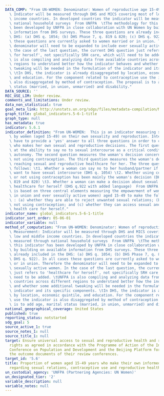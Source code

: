 ```yaml
---
DATA_COMP: "From UN-WOMEN: Denominator: Women of reproductive age 15-49 Measurement:\
  \ Indicator will be measured through DHS and MICS covering most of low and middle\
  \ income countries. In developed countries the indicator will be measured through\
  \ national household surveys  From UNFPA  \tThe methodology for this indicator has\
  \ been developed by UNFPA in close collaboration with UN Women by building on available\
  \ information from DHS surveys. These three questions are already included in the\
  \ DHS: (a) DHS q. 1054; (b) DHS Phase 7, q. 819 & 820; (c) DHS q. 922). In all cases\
  \ these questions are currently asked to women married or in union. Therefore the\
  \ denominator will need to be expanded to include ever sexually active women. In\
  \ the case of the last question, the current DHS question just refers to 'healthcare\
  \ for herself', not specifically SRH care, which will need to be added. \tUNFPA\
  \ is also compiling and analyzing data from available countries across different\
  \ regions to understand better how the indicator behaves and whether some additional\
  \ tweaking will be needed in the formulation of the indicator and its specific components.\
  \ \tIn DHS, the indicator is already disaggregated by location, economic quintile,\
  \ and education. For the component related to contraceptive use the indicator is\
  \ also disaggregated by method of contraception. The proposal is to add age, marital\
  \ status (married, in union, unmarried) and disability."
DATA_SOURCE: ''
REC_USE_LIM: Under review.
comments_and_limitations: Under review.
data_non_statistical: true
goal_meta_link: http://unstats.un.org/sdgs/files/metadata-compilation/Metadata-Goal-5.pdf
graph_title: global_indicators.5-6-1-title
graph_type: null
has_metadata: true
indicator: 5.6.1
indicator_definition: "From UN-WOMEN:  This is an indicator measuring specific decisions\
  \ by women (aged 15-49) on their own sexuality and reproduction. Interviewees will\
  \ have to provide a 'yes' answer to all three questions in order to count as a woman\
  \ who makes her own sexual and reproductive decisions. The first question looks\
  \ at the ability to say no to sexual intercourse as a critical condition of sexual\
  \ autonomy. The second question measures the woman's decision concerning using or\
  \ not using contraception. The third question measures the woman's decision about\
  \ reaching sexual and reproductive healthcare for her. The three questions are as\
  \ follows: \t1. Whether a woman can say no to her husband/partner if she does not\
  \ want to have sexual intercourse (DHS q. 1054) \t2. Whether using contraception\
  \ or not using contraception has been mainly the woman's decision (DHS phase 7 q.\
  \ 819 and 820) \t3. Whether a woman can make a decision about sexual and reproductive\
  \ healthcare for herself (DHS q.922 with added language)  From UNFPA:  The indicator\
  \ is based on three central elements measuring the empowerment of women (married,\
  \ in union and ever sexually active women) aged 15-49 to make the following decisions,\
  \ : (a) whether they are able to reject unwanted sexual relations; (b) using or\
  \ not using contraception; and (c) whether they can access sexual and reproductive\
  \ health care for herself."
indicator_name: global_indicators.5-6-1-title
indicator_sort_order: 05-06-01
indicator_variable: null
method_of_computation: "From UN-WOMEN: Denominator: Women of reproductive age 15-49\
  \ Measurement: Indicator will be measured through DHS and MICS covering most of\
  \ low and middle income countries. In developed countries the indicator will be\
  \ measured through national household surveys  From UNFPA  \tThe methodology for\
  \ this indicator has been developed by UNFPA in close collaboration with UN Women\
  \ by building on available information from DHS surveys. These three questions are\
  \ already included in the DHS: (a) DHS q. 1054; (b) DHS Phase 7, q. 819 & 820; (c)\
  \ DHS q. 922). In all cases these questions are currently asked to women married\
  \ or in union. Therefore the denominator will need to be expanded to include ever\
  \ sexually active women. In the case of the last question, the current DHS question\
  \ just refers to 'healthcare for herself', not specifically SRH care, which will\
  \ need to be added. \tUNFPA is also compiling and analyzing data from available\
  \ countries across different regions to understand better how the indicator behaves\
  \ and whether some additional tweaking will be needed in the formulation of the\
  \ indicator and its specific components. \tIn DHS, the indicator is already disaggregated\
  \ by location, economic quintile, and education. For the component related to contraceptive\
  \ use the indicator is also disaggregated by method of contraception. The proposal\
  \ is to add age, marital status (married, in union, unmarried) and disability."
national_geographical_coverage: United States
published: true
reporting_status: notstarted
sdg_goal: 5
source_active_1: true
source_notes_1: null
source_title_1: null
target: Ensure universal access to sexual and reproductive health and reproductive
  rights as agreed in accordance with the Programme of Action of the International
  Conference on Population and Development and the Beijing Platform for Action and
  the outcome documents of their review conferences.
target_id: '5.6'
title: Proportion of women aged 15-49 years who make their own informed decisions
  regarding sexual relations, contraceptive use and reproductive health care
un_custodial_agency: 'UNFPA (Partnering Agencies: UN Women)'
un_designated_tier: '2'
variable_description: null
variable_notes: null
---
```

